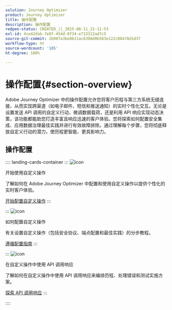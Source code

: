 ```yaml
---
solution: Journey Optimizer
product: Journey Optimizer
title: 操作配置
description: 操作配置
redpen-status: CREATED_||_2025-08-11_21-11-53
exl-id: 4ce42dab-7e8f-454d-8f34-e713312ad7c5
source-git-commit: 2b907a3be8b11ac6308d0b563e122c88478d1d37
workflow-type: ht
source-wordcount: '185'
ht-degree: 100%

---
```


# 操作配置{#section-overview}

Adobe Journey Optimizer 中的操作配置允许您将客户历程与第三方系统无缝连接，从而实现跨渠道（如电子邮件、短信和推送通知）的实时个性化交互。无论是设置发送 API 调用的自定义行动、微调数据载荷，还是利用 API 响应实现动态决策，该功能都能助您打造丰富且响应迅速的客户体验。您将探索如何配置安全集成、应用数据治理最佳实践并进行有效故障排除。通过理解每个步骤，您将彻底释放自定义行动的潜力，使历程更智能、更具影响力。

## 操作配置

:::: landing-cards-container
:::
![icon](https://cdn.experienceleague.adobe.com/icons/circle-play.svg)

开始使用自定义操作

了解如何在 Adobe Journey Optimizer 中配置和使用自定义操作以提供个性化的实时客户体验。

[开始配置自定义操作](../using/action/action.md)
:::

:::
![icon](https://cdn.experienceleague.adobe.com/icons/gear.svg)

如何配置自定义操作

有关设置自定义操作（包括安全协议、端点配置和最佳实践）的分步教程。

[遵循配置指南](../using/action/about-custom-action-configuration.md)
:::

:::
![icon](https://cdn.experienceleague.adobe.com/icons/code-branch.svg)

在自定义操作中使用 API 调用响应

了解如何在自定义操作中使用 API 调用响应来编排历程、处理错误和测试实施方案。

[探索 API 调用响应](../using/action/action-response.md)
:::

::::
